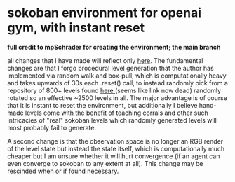 # sokoban environment for openai gym, with instant reset
**full credit to mpSchrader for creating the environment; the main branch**

all changes that I have made will reflect only [here](https://github.com/amancapy/gym-sokoban/tree/default/gym_sokoban/envs). The fundamental changes are that I forgo procedural level generation that the author has implemented via random walk and box-pull, which is computationally heavy and takes upwards of 30s each .reset() call, to instead randomly pick from a repository of 800+ levels found [here ](http://web.archive.org/web/20121128163252/http://users.bentonrea.com/)(seems like link now dead) randomly rotated so an effective ~2500 levels in all. The major advantage is of course that it is instant to reset the environment, but additionally I believe hand-made levels come with the benefit of teaching corrals and other such intricacies of "real" sokoban levels which randomly generated levels will most probably fail to generate.

A second change is that the observation space is no longer an RGB render of the level state but instead the state itself, which is computationally much cheaper but I am unsure whether it will hurt convergence (if an agent can even converge to sokoban to any extent at all). This change may be rescinded when or if found necessary.
